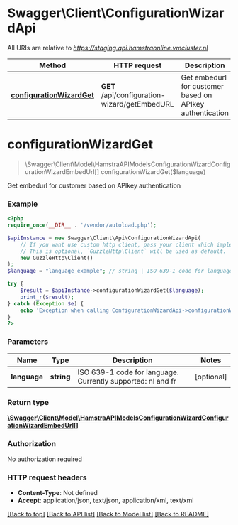 # Swagger\Client\ConfigurationWizardApi

All URIs are relative to *https://staging.api.hamstraonline.vmcluster.nl*

Method | HTTP request | Description
------------- | ------------- | -------------
[**configurationWizardGet**](ConfigurationWizardApi.md#configurationWizardGet) | **GET** /api/configuration-wizard/getEmbedURL | Get embedurl for customer based on APIkey authentication


# **configurationWizardGet**
> \Swagger\Client\Model\HamstraAPIModelsConfigurationWizardConfigurationWizardEmbedUrl[] configurationWizardGet($language)

Get embedurl for customer based on APIkey authentication

### Example
```php
<?php
require_once(__DIR__ . '/vendor/autoload.php');

$apiInstance = new Swagger\Client\Api\ConfigurationWizardApi(
    // If you want use custom http client, pass your client which implements `GuzzleHttp\ClientInterface`.
    // This is optional, `GuzzleHttp\Client` will be used as default.
    new GuzzleHttp\Client()
);
$language = "language_example"; // string | ISO 639-1 code for language. Currently supported: nl and fr

try {
    $result = $apiInstance->configurationWizardGet($language);
    print_r($result);
} catch (Exception $e) {
    echo 'Exception when calling ConfigurationWizardApi->configurationWizardGet: ', $e->getMessage(), PHP_EOL;
}
?>
```

### Parameters

Name | Type | Description  | Notes
------------- | ------------- | ------------- | -------------
 **language** | **string**| ISO 639-1 code for language. Currently supported: nl and fr | [optional]

### Return type

[**\Swagger\Client\Model\HamstraAPIModelsConfigurationWizardConfigurationWizardEmbedUrl[]**](../Model/HamstraAPIModelsConfigurationWizardConfigurationWizardEmbedUrl.md)

### Authorization

No authorization required

### HTTP request headers

 - **Content-Type**: Not defined
 - **Accept**: application/json, text/json, application/xml, text/xml

[[Back to top]](#) [[Back to API list]](../../README.md#documentation-for-api-endpoints) [[Back to Model list]](../../README.md#documentation-for-models) [[Back to README]](../../README.md)

